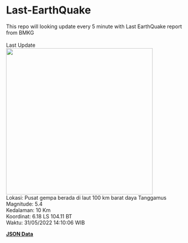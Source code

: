 # Last-EarthQuake
This repo will looking update every 5 minute with Last EarthQuake report from BMKG
<br>
<br>
Last Update
<br>
<img src="https://ews.bmkg.go.id/TEWS/data/20220531141006.mmi.jpg" width="400"/>
<br>
Lokasi: Pusat gempa berada di laut 100 km barat daya Tanggamus <br>
Magnitude: 5.4 <br>
Kedalaman: 10 Km <br>
Koordinat: 6.18 LS 104.11 BT <br>
Waktu: 31/05/2022 14:10:06 WIB <br>

<a href="./data/data.json">**JSON Data**</a>
